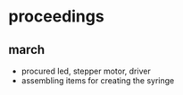 # proceedings

## march

- procured led, stepper motor, driver
- assembling items for creating the syringe
